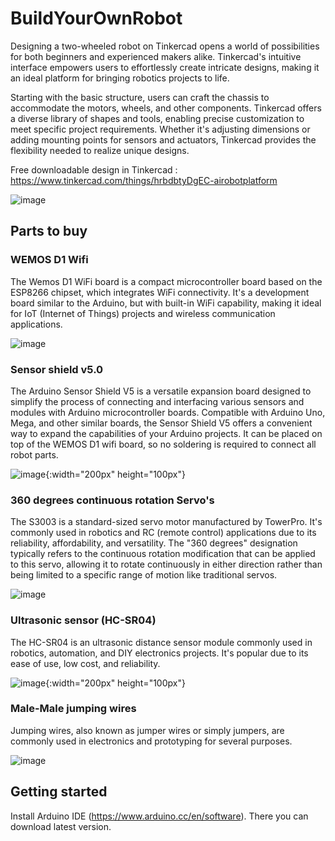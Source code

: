 # BuildYourOwnRobot

Designing a two-wheeled robot on Tinkercad opens a world of possibilities for both beginners and experienced makers alike. Tinkercad's intuitive interface empowers users to effortlessly create intricate designs, making it an ideal platform for bringing robotics projects to life.

Starting with the basic structure, users can craft the chassis to accommodate the motors, wheels, and other components. Tinkercad offers a diverse library of shapes and tools, enabling precise customization to meet specific project requirements. Whether it's adjusting dimensions or adding mounting points for sensors and actuators, Tinkercad provides the flexibility needed to realize unique designs.

Free downloadable design in Tinkercad :  https://www.tinkercad.com/things/hrbdbtyDgEC-airobotplatform

![image](https://github.com/EhbAIGit/BuildYourOwnRobot/assets/74420584/90d1bc29-f0f3-4d4e-a446-6d2112df9fa9)

<h2>Parts to buy</h2>

<h3>WEMOS D1 Wifi</h3>
The Wemos D1 WiFi board is a compact microcontroller board based on the ESP8266 chipset, which integrates WiFi connectivity. It's a development board similar to the Arduino, but with built-in WiFi capability, making it ideal for IoT (Internet of Things) projects and wireless communication applications.

![image](https://github.com/EhbAIGit/BuildYourOwnRobot/assets/74420584/1d793ab5-191f-4a23-ba67-4421d6822c52)

<h3>Sensor shield v5.0</h3>
The Arduino Sensor Shield V5 is a versatile expansion board designed to simplify the process of connecting and interfacing various sensors and modules with Arduino microcontroller boards. Compatible with Arduino Uno, Mega, and other similar boards, the Sensor Shield V5 offers a convenient way to expand the capabilities of your Arduino projects. It can be placed on top of the WEMOS D1 wifi board, so no soldering is required to connect all robot parts.

![image](https://github.com/EhbAIGit/BuildYourOwnRobot/assets/74420584/dcbcd783-eb0f-4380-8b44-6d9cdbed7d19){:width="200px" height="100px"}


<h3>360 degrees continuous rotation Servo's</h3>

The S3003 is a standard-sized servo motor manufactured by TowerPro. It's commonly used in robotics and RC (remote control) applications due to its reliability, affordability, and versatility. The "360 degrees" designation typically refers to the continuous rotation modification that can be applied to this servo, allowing it to rotate continuously in either direction rather than being limited to a specific range of motion like traditional servos.

![image](https://github.com/EhbAIGit/BuildYourOwnRobot/assets/74420584/0d02362d-aeaa-4d3d-95d1-c54b4ab641ff)

<h3>Ultrasonic sensor (HC-SR04)</h3>
The HC-SR04 is an ultrasonic distance sensor module commonly used in robotics, automation, and DIY electronics projects. It's popular due to its ease of use, low cost, and reliability.

![image](https://github.com/EhbAIGit/BuildYourOwnRobot/assets/74420584/04aeac5a-12db-411e-a368-67dc0d7a7c83){:width="200px" height="100px"}


<h3>Male-Male jumping wires</h3>

Jumping wires, also known as jumper wires or simply jumpers, are commonly used in electronics and prototyping for several purposes.

![image](https://github.com/EhbAIGit/BuildYourOwnRobot/assets/74420584/c4106981-5760-489d-806f-fe6ce3e41257)




<h2>Getting started</h2>

Install Arduino IDE (https://www.arduino.cc/en/software).  There you can download latest version.

